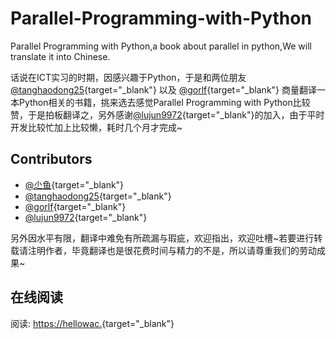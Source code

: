 # Parallel-Programming-with-Python

Parallel Programming with Python,a book about parallel in python,We will translate it  into Chinese.

话说在ICT实习的时期，因感兴趣于Python，于是和两位朋友 [@tanghaodong25](https://github.com/tanghaodong25){target="_blank"} 以及 [@gorlf](https://github.com/gorlf){target="_blank"} 商量翻译一本Python相关的书籍，挑来选去感觉Parallel Programming with Python比较赞，于是拍板翻译之，另外感谢[@lujun9972](https://github.com/lujun9972){target="_blank"}的加入，由于平时开发比较忙加上比较懒，耗时几个月才完成~  

## Contributors

* [@尐鱼](https://github.com/Voidly){target="_blank"}
* [@tanghaodong25](https://github.com/tanghaodong25){target="_blank"}
* [@gorlf](https://github.com/gorlf){target="_blank"}
* [@lujun9972](https://github.com/lujun9972){target="_blank"}

另外因水平有限，翻译中难免有所疏漏与瑕疵，欢迎指出，欢迎吐槽~若要进行转载请注明作者，毕竟翻译也是很花费时间与精力的不是，所以请尊重我们的劳动成果~

## 在线阅读

阅读: [https://hellowac.](https://hellowac.github.io/parallel-programming-with-python-zh/){target="_blank"}
